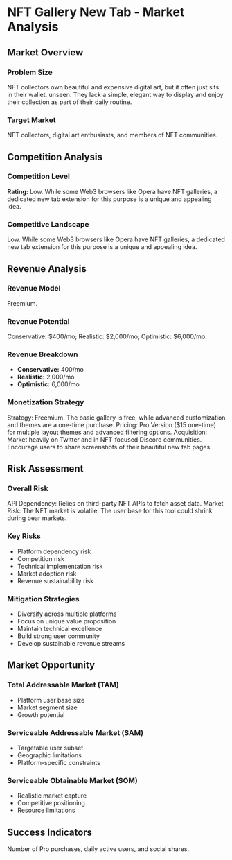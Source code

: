 # NFT Gallery New Tab - Market Analysis

## Market Overview

### Problem Size
NFT collectors own beautiful and expensive digital art, but it often just sits in their wallet, unseen. They lack a simple, elegant way to display and enjoy their collection as part of their daily routine.

### Target Market
NFT collectors, digital art enthusiasts, and members of NFT communities.

## Competition Analysis

### Competition Level
**Rating:** Low. While some Web3 browsers like Opera have NFT galleries, a dedicated new tab extension for this purpose is a unique and appealing idea.

### Competitive Landscape
Low. While some Web3 browsers like Opera have NFT galleries, a dedicated new tab extension for this purpose is a unique and appealing idea.

## Revenue Analysis

### Revenue Model
Freemium.

### Revenue Potential
Conservative: $400/mo; Realistic: $2,000/mo; Optimistic: $6,000/mo.

### Revenue Breakdown
- **Conservative:** 400/mo
- **Realistic:** 2,000/mo
- **Optimistic:** 6,000/mo

### Monetization Strategy
Strategy: Freemium. The basic gallery is free, while advanced customization and themes are a one-time purchase. Pricing: Pro Version ($15 one-time) for multiple layout themes and advanced filtering options. Acquisition: Market heavily on Twitter and in NFT-focused Discord communities. Encourage users to share screenshots of their beautiful new tab pages.

## Risk Assessment

### Overall Risk
API Dependency: Relies on third-party NFT APIs to fetch asset data. Market Risk: The NFT market is volatile. The user base for this tool could shrink during bear markets.

### Key Risks
- Platform dependency risk
- Competition risk
- Technical implementation risk
- Market adoption risk
- Revenue sustainability risk

### Mitigation Strategies
- Diversify across multiple platforms
- Focus on unique value proposition
- Maintain technical excellence
- Build strong user community
- Develop sustainable revenue streams

## Market Opportunity

### Total Addressable Market (TAM)
- Platform user base size
- Market segment size
- Growth potential

### Serviceable Addressable Market (SAM)
- Targetable user subset
- Geographic limitations
- Platform-specific constraints

### Serviceable Obtainable Market (SOM)
- Realistic market capture
- Competitive positioning
- Resource limitations

## Success Indicators
Number of Pro purchases, daily active users, and social shares.
